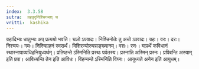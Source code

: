 ```yaml
---
index:  3.3.58
sutra:  ग्रहवृदृनिश्चिगमश् च
vritti:  kashika 
---
```


ग्रहादिभ्यः धातुभ्यः अप् प्रत्ययो भवति। घञो ऽपवादः। निश्चिनोतेः तु अचो ऽपवादः। ग्रहः। वरः। दरः। निश्चयः। गमः। निश्चिग्रहनं स्वरार्थं। विशिरण्योरुपसङ्ख्यानम्। वशः। रणः। घञर्थे कविधानं स्थास्नापाव्यधिहनियुध्यर्थम्। प्रतिष्ठन्ते ऽस्मिनिति प्रस्थः पर्वतस्य। प्रस्नाति अस्मिन् प्रस्नः। प्रपिबन्ति अस्याम् इति प्रपा। आविध्यन्ति तेन इति आविधः। विहन्यन्ते ऽस्मिनिति विघ्नः। आयुध्यते अनेन इति आयुधम्।

